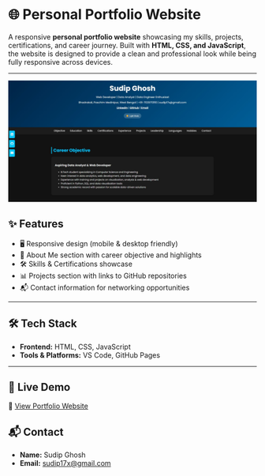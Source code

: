 # 🌐 Personal Portfolio Website

A responsive **personal portfolio website** showcasing my skills, projects, certifications, and career journey. Built with **HTML, CSS, and JavaScript**, the website is designed to provide a clean and professional look while being fully responsive across devices.

---
![image alt](https://github.com/sudip17x/portfolio-website/blob/c1d4c81f02725716f1e30f39090cb3dd992271d6/portfolio%20img.jpg)

## ✨ Features

* 🖥️ Responsive design (mobile & desktop friendly)
* 📌 About Me section with career objective and highlights
* 🛠️ Skills & Certifications showcase
* 📊 Projects section with links to GitHub repositories
* 📬 Contact information for networking opportunities

---

## 🛠️ Tech Stack

* **Frontend:** HTML, CSS, JavaScript
* **Tools & Platforms:** VS Code, GitHub Pages

---

## 🚀 Live Demo

🔗 [View Portfolio Website](https://sudip17x.github.io/portfolio-website/)

## 📬 Contact

* **Name:** Sudip Ghosh
* **Email:** [sudip17x@gmail.com](mailto:sudip17x@gmail.com)


